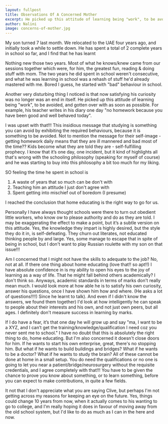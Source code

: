 ```yaml
---
layout: fullpost
title: Observations Of A Concerned Mother
excerpt: He picked up this attitude of learning being "work", to be avoided, and gotten over with as soon as possible. - Nalini
author: Nalini
image: concerns-of-mother.jpg
---
```

My son turned 7 last month. We relocated to the UAE four years ago, and initially took a while to settle down. He has spent a total of 2 complete years in school so far, and I find that he has learnt

Nothing new those two years. Most of what he knows/knew came from our sessions together which were, for him, the greatest fun, reading & doing stuff with mom. The two years he did spent in school weren't consecutive, and what he was learning in school was a rehash of stuff he'd already mastered with me. Bored I guess, he started with "bad" behaviour in school.

Another very disturbing thing I noticed is that now satisfying his curiosity was no longer was an end in itself. He picked up this attitude of learning being "work", to be avoided, and gotten over with as soon as possible. For example, his teacher writes in his diary one day "no homework because you have been good and well behaved today".

I was upset with that!!! This insidious message that studying is something you can avoid by exhibiting the required behaviours, because it is something to be avoided. Not to mention the message for their self-image - getting homework daily means that they are ill mannered and bad most of the time?? Kids become what they are told they are - self-fulfilling prophecy. I know that it’s one day, one incident, but it kind of highlights all that's wrong with the schooling philosophy (speaking for myself of course) and he was starting to buy into this philosophy a bit too much for my liking.

SO feeling the time he spent in school is

1. A waste of years that so much can be don't with
2. Teaching him an attitude I just don't agree with
3. Spent getting into mischief out of boredom (I presume)

I reached the conclusion that home educating is the right way to go for us.

Personally I have always thought schools were there to turn out obedient little workers, who know ow to please authority and do as they are told. I may be exaggerating the effect to make a point, but it’s a subtle version on this attitude. Yes, the knowledge they impart is highly desired, but the style they do it in, is self-defeating. They churn out literates, not educated thinking people by and large. Yes, some manage to escape that in spite of being in school, but I don't want to play Russian roulette with my son on that issue!!!

Am I concerned that I might not have the skills to adequate to the job? No, not at all. If there one thing about home educating (love that!! so apt!!) I have absolute confidence in is my ability to open his eyes to the joy of learning as a way of life. That he might fall behind others academically? I don't think so. Anyways, academic standards in terms of marks don't really mean much. I would look more at how able he is to satisfy his own curiosity, answer his questions, once I have shown him how and where. (He asks a lot of questions!!!!) Since he learnt to talk). And even if I didn't know the answers, we found them together) I'd look at how intelligently he can speak to people about their interests and his own, and not just own peers, but all ages. I definitely don't measure success in learning by marks.

If I do have a fear, it’s that one day he will grow up and say "ma, I want to be a XYZ, and I can’t get the training/knowledge/qualification I need coz you never sent me to school." I have no doubt that this is absolutely the right thing to do, home educating. But I'm also concerned it doesn't close doors for him. If he wants to start his own enterprise, great, there's no stopping him. But what if he wants to build buildings and bridges? What if he wants to be a doctor? What if he wants to study the brain? All of these cannot be done at home in a small setup. You do need the qualifications or no one is going to let you near a patient/bridge/neurosurgery without the requisite credentials, and I agree completely with that!!! You have to be given the chance to prove you know about something, or to learn something, before you can expect to make contributions, in quite a few fields.

It not that I don't appreciate what you are saying Clive, but perhaps I'm not getting across my reasons for keeping an eye on the future. Yes, things could change 10 years from now, when it actually comes to his wanting to go to college, and I'm really hoping it does in favour of moving away from the old school system, but I'd like to do as much as I can in the here and now.
